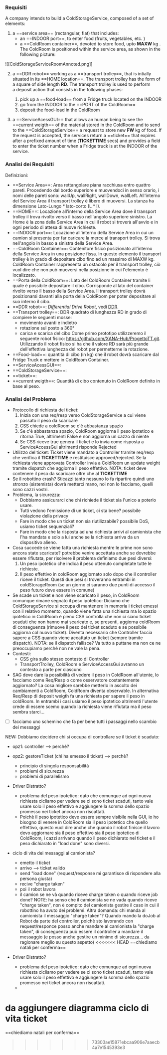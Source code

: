 ### Requisiti
A company intends to build a ColdStorageService, composed of a set of elements:

1. a ==service area== (rectangular, flat) that includes:
    - an ==INDOOR port==, to enter food (fruits, vegetables, etc. )
    - a ==ColdRoom container==, devoted to store food, upto **MAXW** kg .
    The ColdRoom is positioned within the service area, as shown in the following picture:

![[ColdStorageServiceRoomAnnoted.png]]

2. a ==DDR robot== working as a ==transport trolley==, that is intially situated in its ==HOME location==. The transport trolley has the form of a square of side length **RD**.
    The transport trolley is used to perform a deposit action that consists in the following phases:
    1. pick up a ==food-load== from a Fridge truck located on the INDOOR
    2. go from the INDOOR to the ==PORT of the ColdRoom==
    3. deposit the food-load in the ColdRoom

3. a ==ServiceAcessGUI== that allows an human being to see the ==current weigth== of the material stored in the ColdRoom and to send to the ==ColdStorageService== a request to store new **FW** kg of food. If the request is accepted, the services return a ==ticket== that expires after a prefixed amount of time (**TICKETTIME** secs) and provides a field to enter the ticket number when a Fridge truck is at the INDOOR of the service.

### Analisi dei Requisiti
Definizioni:
- ==Service Area==: Area rettangolare piana racchiusa entro quattro pareti. Procedendo dal bordo superiore e muovendoci in senso orario, i nomi delle pareti sono: wallUp, wallRight, wallDown, wallLeft. All'interno del Service Area il transport trolley è libero di muoversi. La stanza ha dimensione Lato-Lungo * lato-corto (L * l).
- ==HOME==: Locazione all'interno della Service Area dove il transport trolley il trova rivolto verso il basso nell'angolo superiore sinistro. La Home è la zona della Service Area in cui il robot si troverà all'avvio e in ogni periodo di attesa di nuove richieste.
- ==INDOOR port==: Locazione all'interno della Service Area in cui un camion si presenta per far caricare la merce al transport trolley. Si trova nell'angolo in basso a sinistra della Service Area.
- ==ColdRoom Container==: Contenitore fisico posizionato all'interno della Service Area in una posizione fissa. In questo elemento il transport trolley è in grado di depositare cibo fino ad un massimo di MAXW kg. ColdRoom Container rappresenta un ostacolo per il transport trolley, ciò vuol dire che non può muoversi nella posizione in cui l'elemento è localizzato.
- ==Porta della ColdRoom==: Lato del ColdRoom Container tramite li quale è possibile depositare il cibo. Corrisponde al lato del container rivolto verso il basso della Service Area. Il transport trolley dovrà posizionarsi davanti alla porta della ColdRoom per poter depositare al suo interno il cibo.
- ==DDR robot==: *Differential Drive Robot*, vedi [DDR](https://www.youtube.com/watch?v=aE7RQNhwnPQ).
- ==Transport trolley==: DDR quadrato di lunghezza RD in grado di compiere le seguenti mosse: 
	- movimento avanti e indietro
	- rotazione sul posto a 360°
	- carica e scarica del cibo
   Come primo prototipo utilizzeremo il seguente robot fisico: https://github.com/XANA-Hub/ProgettoTT.git. Utilizzando il robot fisico si ha che il valore RD sarà più grande dell'effettiva lunghezza del robot per permetterne la rotazione.
- ==Food-load==: quantità di cibo (in kg) che il robot dovrà scaricare dal Fridge Truck e mettere in ColdRoom Container.
- ==ServiceAcessGUI==:
- ==ColdStorageService==:
- ==ticket==: 
- ==current weigth==: Quantità di cibo contenuto in ColdRoom definito in base al peso.

### Analisi del Problema
- Protocollo di richiesta del ticket:
	1) Inizia con una req/resp verso ColdStorageService a cui viene passato il peso da scaricare
	2) CSS chiede a coldRoom se c'è abbastanza spazio
	3) Se c'è abbastanza spazio, ColdRoom aggiorna il peso ipotetico e ritorna True, altrimenti False e non aggiorna un cazzo di niente
	4) Se CSS riceve true genera il ticket e lo invia come risposta a ServiceAccessGui altrimenti risponde Rejected
- Utilizzo del ticket:
	Ticket viene mandato a Controller tramite req/resp che verifica il **TICKETTIME** e restituisce approved/rejected. Se la richiesta viene approvata Controller invia a ColdRoom un update weight tramite dispatch che aggiorna il peso effettivo.
	NOTA: ticket deve contenere il peso da scaricare oltre che al **TICKETTIME**
- Se il robottino crash?
	Sticazzi tanto nessuno lo fa ripartire quindi uno stronzo (sistemista) dovrà metterci mano, noi non lo facciamo, quelli sono cazzi vostri.
- Problema, la sicurezza:
	- Dobbiamo assicurarci che chi richiede il ticket sia l'unico a poterlo usare.
	- Tutti vedono l'emissione di un ticket, ci sta bene? possibile violazione della privacy
	- Fare in modo che un ticket non sia riutilizzabile? possibile DoS, usiamo ticket sequenziali?
	- Fare in modo che la risposta ad una richiesta arrivi al camionista che l'ha mandata e solo a lui anche se la richiesta arriva da un dispositivo alieno.
- Cosa succede se viene fatta una richiesta mentre le prime non sono ancora state scaricate?
	potrebbe venire accettata anche se dovrebbe essere rifiutata, per risolvere il problema definiamo due pesi diversi: 
	1) Un peso ipotetico che indica il peso ottenuto completate tutte le richieste.
	2) Il peso effettivo in coldRoom aggiornato solo dopo che il controller riceve il ticket.
	Questi due pesi si troveranno entrambi in coldStorageRoom (se un giorno ci saranno due punti di accesso il peso futuro deve essere in comune)
- Se scade un ticket e non viene scaricato il peso, in ColdRoom comunque rimane segnato il peso ipotetico:
	Diciamo che ColdStorageService si occupa di mantenere in memoria i ticket emessi con il relativo momento, quando viene fatta una richiesta ma lo spazio ipotetico in ColdRoom è pieno CSS controlla che non ci siano ticket scaduti che non hanno mai scaricato e, se presenti, aggiorna coldRoom di conseguenza (rimuove il peso del ticket scaduto e se possibile aggiorna col nuovo ticket). Diventa necessario che Controller faccia sapere a CSS quando viene accattato un ticket (sempre tramite dispatch). NOTA: se il dispatch fallisce? Va tutto a puttane ma non ce ne preoccupiamo perchè non ne vale la pena.
- Contesti:
	- CSS gira sullo stesso contesto di Controller
	- TransportTrolley, ColdRoom e ServiceAccessGui avranno un contesto a parte per ciascuno
- SAG deve dare la possibilità di vedere il peso in ColdRoom all'utente, lo facciamo come Req/Resp o come osservatore costantemente aggiornato?
	La cosa migliore sarebbe metterlo in ascolto dei cambiamenti a ColdRoom, ColdRoom diventa observable. In alternativa Req/Resp di deposit weigth fa una richiesta per sapere il peso in coldRoom.
	In entrambi i casi usiamo il peso ipotetico altrimenti l'utente crede di essere scemo quando la richiesta viene rifiutata ma il peso sembra starci...

- [ ] facciamo uno schemino che fa per bene tutti i passaggi nello scambio dei messaggi 

NEW:
Dobbiamo decidere chi si occupa di controllare se il ticket è scaduto:
- opz1: controller --> perchè?
- opz2: gestoreTicket (chi ha emesso il ticket) --> perchè?
	- principio di singola responsabilità
	- problemi di sicurezza
	- problemi di parallelismo
- Driver Distratto?
	- problema del peso ipotetico: dato che comunque ad ogni nuova richiesta cicliamo per vedere se ci sono ticket scaduti, tanto vale usare solo il peso effettivo e aggiungere la somma dello spazio promesso nei ticket ancora non riscattati.
	- Poichè il peso ipotetico deve essere sempre visibile nella GUI, io ho bisogno di venere in ColdRoom sia il peso ipotetico che quello effettivo, questo vuol dire anche che quando il robot finisce il lavoro devo aggiornare sia il peso effettivo sia il peso ipotetico di ColdRoom, i cazzi arrivano quando il peso dichiarato nel ticket e il peso dichiarato in "load done" sono diversi.
- ciclo di vita dei messaggi al camionista?
	- emetto il ticket
	- arrivo --> ticket valido
	- send "load done" (request/response mi garantisce di rispondere alla persona giusta)
	- recive "charge taken"
	- poi il robot lavora
	- il camion se ne và quando riceve charge taken o quando riceve job done?
NOTE: ha senso che il camionista se ne vada quando riceve "charge taken", non è compito del camionista gestire il caso in cui il robottino ha avuto dei problemi.
Altra domanda: chi manda al camionista il messaggio "charge taken"?
Quando mando la doJob al Robot da parte del controller, poichè sto lavorando con request/responce posso anche mandare al camionista la "charge taken", di conseguenza può essere il controller a mandare il messaggio (e posso anche gestire un minimo di sicurezza... da ragionare meglio su questo aspetto)
<<<<<<< HEAD
==chiediamo  natali per conferma==


- Driver Distratto?
	- problema del peso ipotetico: dato che comunque ad ogni nuova richiesta cicliamo per vedere se ci sono ticket scaduti, tanto vale usare solo il peso effettivo e aggiungere la somma dello spazio promesso nei ticket ancora non riscattati.
	- 




da aggiungere diagramma ciclo di vita ticket
=======
==chiediamo natali per conferma==
>>>>>>> 73303ae15871ebcaa906e7aaecb4a7e1545393e3
